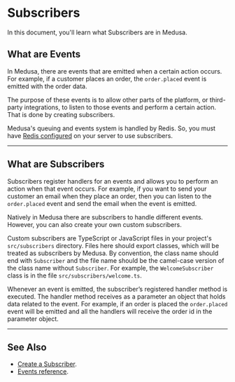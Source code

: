 # Subscribers

In this document, you'll learn what Subscribers are in Medusa.

## What are Events

In Medusa, there are events that are emitted when a certain action occurs. For example, if a customer places an order, the `order.placed` event is emitted with the order data.

The purpose of these events is to allow other parts of the platform, or third-party integrations, to listen to those events and perform a certain action. That is done by creating subscribers.

Medusa's queuing and events system is handled by Redis. So, you must have [Redis configured](../../../tutorial/0-set-up-your-development-environment.mdx#redis) on your server to use subscribers.

---

## What are Subscribers

Subscribers register handlers for an events and allows you to perform an action when that event occurs. For example, if you want to send your customer an email when they place an order, then you can listen to the `order.placed` event and send the email when the event is emitted.

Natively in Medusa there are subscribers to handle different events. However, you can also create your own custom subscribers.

Custom subscribers are TypeScript or JavaScript files in your project's `src/subscribers` directory. Files here should export classes, which will be treated as subscribers by Medusa. By convention, the class name should end with `Subscriber` and the file name should be the camel-case version of the class name without `Subscriber`. For example, the `WelcomeSubscriber` class is in the file `src/subscribers/welcome.ts`.

Whenever an event is emitted, the subscriber’s registered handler method is executed. The handler method receives as a parameter an object that holds data related to the event. For example, if an order is placed the `order.placed` event will be emitted and all the handlers will receive the order id in the parameter object.

---

## See Also

- [Create a Subscriber](create-subscriber.md).
- [Events reference](events-list.md).
